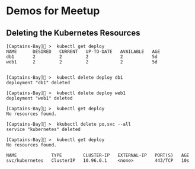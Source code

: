 # Demos for Meetup

## Deleting the Kubernetes Resources

```
[Captains-Bay]🚩 >  kubectl get deploy
NAME      DESIRED   CURRENT   UP-TO-DATE   AVAILABLE   AGE
db1       2         2         2            2           5d
web1      2         2         2            2           5d
```

```

[Captains-Bay]🚩 >  kubectl delete deploy db1
deployment "db1" deleted
```

```
[Captains-Bay]🚩 >  kubectl delete deploy web1
deployment "web1" deleted
```

```
[Captains-Bay]🚩 >  kubectl get deploy
No resources found.
```

```
[Captains-Bay]🚩 >  kkubectl delete po,svc --all
service "kubernetes" deleted
```

```
[Captains-Bay]🚩 >  kubectl get deploy
No resources found.
```

```[Captains-Bay]🚩 >  kubectl dget all
NAME             TYPE        CLUSTER-IP   EXTERNAL-IP   PORT(S)   AGE
svc/kubernetes   ClusterIP   10.96.0.1    <none>        443/TCP   10s
```
